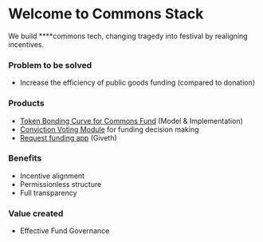 # Welcome to Commons Stack

We build ****commons tech, changing tragedy into festival by realigning incentives.

### Problem to be solved

* Increase the efficiency of public goods funding \(compared to donation\)

### Products

* [Token Bonding Curve for Commons Fund](token-bonding-curve-for-commons-fund.md) \(Model & Implementation\)
* [Conviction Voting Module](conviction-voting-module.md) for funding decision making
* [Request funding app](request-funding-app.md) \(Giveth\)

### Benefits

* Incentive alignment
* Permissionless structure
* Full transparency

### Value created

* Effective Fund Governance


